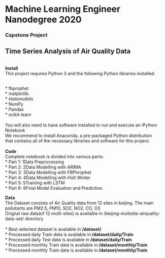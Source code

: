 # Machine Learning Engineer Nanodegree 2020
###  Capstone Project 
## Time Series Analysis of Air Quality Data
<br>
<b>Install</b>
<br>
This project requires Python 3 and the following Python libraries installed:

<br>* fbprophet
<br>* matplotlib
<br>* statsmodels
<br>* NumPy
<br>* Pandas
<br>* scikit-learn
<br><br>
You will also need to have software installed to run and execute an iPython Notebook
<br>
We recommend to install Anaconda, a pre-packaged Python distribution that contains all of the necessary libraries and software for this project.
<br><br><b>Code</b>
<br>Complete notebook is divided into various parts:
<br>* Part 1: 1Data Preprocessing
<br>* Part 2: 2Data Modelling with ARIMA
<br>* Part 3: 3Data Modelling with FBPhrophet
<br>* Part 4: 4Data Modelling with Holt Winter
<br>* Part 5: 5Training with LSTM 
<br>* Part 6: 6Final Model Evaluation and Prediction.
<br>

<b> Data </b>
<br>The Dataset consists of Air Quality data from 12 sites in beijing. The main pollutants are PM2.5, PM10, SO2, NO2, CO, O3
<br>Orignal raw data(of 12 multi-sites) is available in /beijing-multisite-airquality-data-set/ directory<br>
<br>* Best selected dataset is available in <b> /dataset/ </b>
<br>* Processed daily Train data is available in<b> /dataset/daily/Train</b>
<br>* Processed daily Test data is available in<b> /dataset/daily/Train</b>
<br>* Processed monthly Train data is available in<b> /dataset/monthly/Train</b>
<br>* Processed monthly Train data is available in<b> /dataset/monthly/Train</b>
<br><br>



